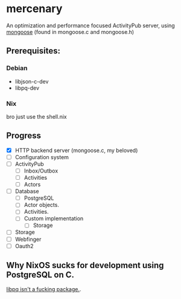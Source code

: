 # mercenary
An optimization and performance focused ActivityPub server, using [mongoose](https://github.com/cesanta/mongoose) (found in mongoose.c and mongoose.h)

## Prerequisites:
### Debian
- libjson-c-dev
- libpq-dev
### Nix
bro just use the shell.nix

## Progress
- [x] HTTP backend server (mongoose.c, my beloved)
- [ ] Configuration system
- [ ] ActivityPub
    - [ ] Inbox/Outbox
    - [ ] Activities
    - [ ] Actors
- [ ] Database
    - [ ] PostgreSQL
    - [ ] Actor objects.
    - [ ] Activities.
    - [ ] Custom implementation
        - [ ] Storage
- [ ] Storage
- [ ] Webfinger
- [ ] Oauth2

## Why NixOS sucks for development using PostgreSQL on C.

[libpq isn't a fucking package.](https://github.com/NixOS/nixpkgs/issues/61580).